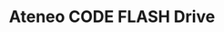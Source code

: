 ---
title: Ateneo CODE FLASH Drive
redirect_to: https://drive.google.com/drive/folders/0BwwMRZMF_i4afnpCbExhZFpjcHFpcTBVcGxXbWZQWENqVVRUMklDalZjRXBXb1JYODBaSWs?resourcekey=0--EZNhS0LChyLWbduYnEW-g&usp=drive_link
redirect_from: 
  - /FLASHDrive
  - /flashdrive
---